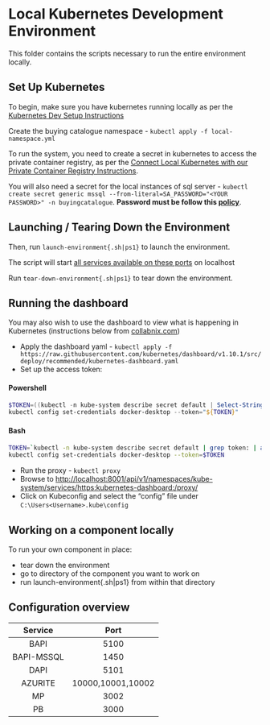 # Local Kubernetes Development Environment

This folder contains the scripts necessary to run the entire environment locally. 

## Set Up Kubernetes

To begin, make sure you have kubernetes running locally as per the [Kubernetes Dev Setup Instructions](../Docs/DevSetup/local-k8s-setup.md)

Create the buying catalogue namespace - `kubectl apply -f local-namespace.yml`

To run the system, you need to create a secret in kubernetes to access the private container registry, as per the [Connect Local Kubernetes with our Private Container Registry Instructions](../Docs/DevSetup/k8s-private-registry.md).

You will also need a secret for the local instances of sql server - `kubectl create secret generic mssql --from-literal=SA_PASSWORD="<YOUR PASSWORD>" -n buyingcatalogue`. **Password must be follow this [policy](https://docs.microsoft.com/en-us/sql/relational-databases/security/password-policy?view=sql-server-ver15#password-complexity)**.

## Launching / Tearing Down the Environment

Then, run `launch-environment{.sh|ps1}` to launch the environment.

The script will start [all services available on these ports](#configuration-overview) on localhost

Run `tear-down-environment{.sh|ps1}` to tear down the environment.

## Running the dashboard

You may also wish to use the dashboard to view what is happening in Kubernetes (instructions below from [collabnix.com](https://collabnix.com/kubernetes-dashboard-on-docker-desktop-for-windows-2-0-0-3-in-2-minutes/))
- Apply the dashboard yaml - `kubectl apply -f https://raw.githubusercontent.com/kubernetes/dashboard/v1.10.1/src/deploy/recommended/kubernetes-dashboard.yaml`
- Set up the access token:
#### Powershell
```Powershell
$TOKEN=((kubectl -n kube-system describe secret default | Select-String "token:") -split " +")[1]
kubectl config set-credentials docker-desktop --token="${TOKEN}"
```
#### Bash
```bash
TOKEN=`kubectl -n kube-system describe secret default | grep token: | awk '{print $2}'`
kubectl config set-credentials docker-desktop --token=$TOKEN
```
- Run the proxy - `kubectl proxy`
- Browse to [http://localhost:8001/api/v1/namespaces/kube-system/services/https:kubernetes-dashboard:/proxy/](http://localhost:8001/api/v1/namespaces/kube-system/services/https:kubernetes-dashboard:/proxy/)
- Click on Kubeconfig and select the “config” file under `C:\Users<Username>.kube\config`

## Working on a component locally

To run your own component in place:

- tear down the environment
- go to directory of the component you want to work on
- run launch-environment{.sh|ps1} from within that directory

## Configuration overview
| Service     | Port              |
| :-:         | :-:               |
| BAPI        | 5100              |
| BAPI-MSSQL  | 1450              |
| DAPI        | 5101              |
| AZURITE     | 10000,10001,10002 |
| MP          | 3002              |
| PB          | 3000              |
<!---
| ISAPI       | 5102              |
| ISAPI-MSSQL | 1451              |
-->
